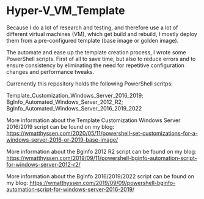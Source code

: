 # Hyper-V_VM_Template

Because I do a lot of research and testing, and therefore use a lot of different virtual machines (VM), which get build and rebuild, I mostly deploy them from a pre-configured template (base image or golden image).

The automate and ease up the template creation process, I wrote some PowerShell scripts. First of all to save time, but also to reduce errors and to ensure consistency by eliminating the need for repetitive configuration changes and performance tweaks.

Currenently this repository holds the following PowerShell scritps:

Template_Customization_Windows_Server_2016_2019; BgInfo_Automated_Windows_Server_2012_R2; BgInfo_Automated_Windows_Server_2016_2019_2022

More information about the Template Customization Windows Server 2016/2019 script can be found on my blog: https://wmatthyssen.com/2020/05/11/powershell-set-customizations-for-a-windows-server-2016-or-2019-base-image/

More information about the BgInfo 2012 R2 script can be found on my blog: https://wmatthyssen.com/2019/09/11/powershell-bginfo-automation-script-for-windows-server-2012-r2/

More information about the BgInfo 2016/2019/2022 script can be found on my blog: https://wmatthyssen.com/2019/09/09/powershell-bginfo-automation-script-for-windows-server-2016-2019/

